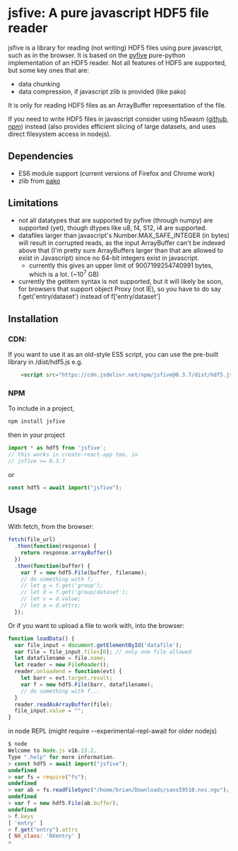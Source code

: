# jsfive: A pure javascript HDF5 file reader

jsfive is a library for reading (not writing) HDF5 files using pure javascript, such as in the browser.  It is based on the [pyfive](https://github.com/jjhelmus/pyfive) pure-python implementation of an HDF5 reader.
Not all features of HDF5 are supported, but some key ones that are:

* data chunking
* data compression, if javascript zlib is provided (like pako)

It is only for reading HDF5 files as an ArrayBuffer representation of the file.

If you need to write HDF5 files in javascript consider using h5wasm ([github](https://github.com/usnistgov/h5wasm), [npm](https://www.npmjs.com/package/h5wasm)) instead (also provides efficient slicing of large datasets, and uses direct filesystem access in nodejs). 

## Dependencies
 * ES6 module support (current versions of Firefox and Chrome work)
 * zlib from [pako](https://github.com/nodeca/pako)

## Limitations
* not all datatypes that are supported by pyfive (through numpy) are supported (yet), though dtypes like u8, f4, S12, i4 are supported.
* datafiles larger than javascript's Number.MAX_SAFE_INTEGER (in bytes) will result in corrupted reads, as the input ArrayBuffer can't be indexed above that (I'm pretty sure ArrayBuffers larger than that are allowed to exist in Javascript) since no 64-bit integers exist in javascript.  
    * currently this gives an upper limit of 9007199254740991 bytes, which is a lot. (~10<sup>7</sup> GB)
* currently the getitem syntax is not supported, but it will likely be soon, for browsers that support object Proxy (not IE), so you have to do say f.get('entry/dataset') instead of f['entry/dataset']

## Installation
### CDN:
If you want to use it as an old-style ES5 script, you can use the pre-built library in /dist/hdf5.js e.g.
```html
    <script src="https://cdn.jsdelivr.net/npm/jsfive@0.3.7/dist/hdf5.js"></script>
```

### NPM
To include in a project,  
```bash
npm install jsfive
```
then in your project
```js
import * as hdf5 from 'jsfive';
// this works in create-react-app too, in 
// jsfive >= 0.3.7
```
or
```javascript
const hdf5 = await import("jsfive");
```

## Usage
With fetch, from the browser:
```javascript
fetch(file_url)
  .then(function(response) { 
    return response.arrayBuffer() 
  })
  .then(function(buffer) {
    var f = new hdf5.File(buffer, filename);
    // do something with f;
    // let g = f.get('group');
    // let d = f.get('group/dataset');
    // let v = d.value;
    // let a = d.attrs;
  });
```

Or if you want to upload a file to work with, into the browser:
```javascript
function loadData() {
  var file_input = document.getElementById('datafile');
  var file = file_input.files[0]; // only one file allowed
  let datafilename = file.name;
  let reader = new FileReader();
  reader.onloadend = function(evt) { 
    let barr = evt.target.result;
    var f = new hdf5.File(barr, datafilename);
    // do something with f...
  }
  reader.readAsArrayBuffer(file);
  file_input.value = "";
}
```

in node REPL (might require --experimental-repl-await for older nodejs)
```js
$ node
Welcome to Node.js v16.13.2.
Type ".help" for more information.
> const hdf5 = await import("jsfive");
undefined
> var fs = require("fs");
undefined
> var ab = fs.readFileSync("/home/brian/Downloads/sans59510.nxs.ngv");
undefined
> var f = new hdf5.File(ab.buffer);
undefined
> f.keys
[ 'entry' ]
> f.get("entry").attrs
{ NX_class: 'NXentry' }
> 
```
